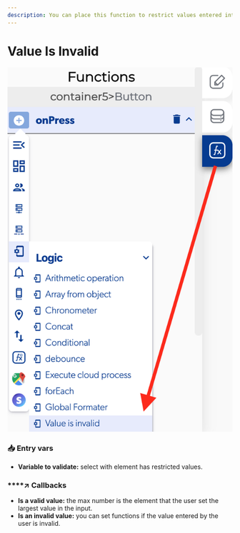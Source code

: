 ```yaml
---
description: You can place this function to restrict values entered into this element.
---
```


# Value Is Invalid

![](../../../.gitbook/assets/captura-de-pantalla-2020-02-10-a-la-s-12.45.24.png)



### 📥 Entry vars <a id="entry-vars"></a>

* **Variable to validate:** select with element has restricted values.

### \*\*\*\*↗ **Callbacks**

* **Is a valid value:** the max number is the element that the user set the largest value in the input.
* **Is an invalid value:** you can set functions if the value entered by the user is invalid.

